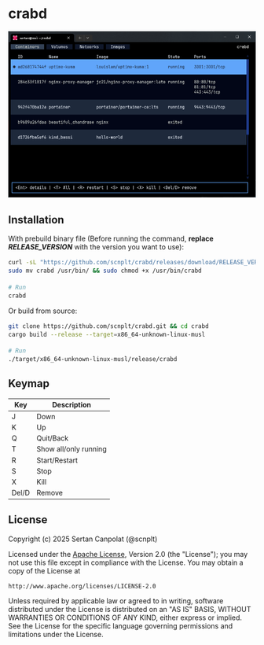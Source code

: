 # crabd

![](./assets/crabd.gif)

## Installation

With prebuild binary file (Before running the command, **replace *RELEASE_VERSION*** with the version you want to use):
```bash
curl -sL "https://github.com/scnplt/crabd/releases/download/RELEASE_VERSION/linux-crabd.tar.gz" | tar xz && \
sudo mv crabd /usr/bin/ && sudo chmod +x /usr/bin/crabd

# Run
crabd
```

Or build from source:
```bash
git clone https://github.com/scnplt/crabd.git && cd crabd
cargo build --release --target=x86_64-unknown-linux-musl

# Run
./target/x86_64-unknown-linux-musl/release/crabd
```

## Keymap 

| Key | Description |
|-|-|
| J | Down |
| K | Up |
| Q | Quit/Back |
| T | Show all/only running |
| R | Start/Restart |
| S | Stop |
| X | Kill |
| Del/D | Remove |

## License

Copyright (c) 2025 Sertan Canpolat (@scnplt)

Licensed under the [Apache License](./LICENSE), Version 2.0 (the "License");
you may not use this file except in compliance with the License.
You may obtain a copy of the License at

    http://www.apache.org/licenses/LICENSE-2.0

Unless required by applicable law or agreed to in writing, software
distributed under the License is distributed on an "AS IS" BASIS,
WITHOUT WARRANTIES OR CONDITIONS OF ANY KIND, either express or implied.
See the License for the specific language governing permissions and
limitations under the License.
